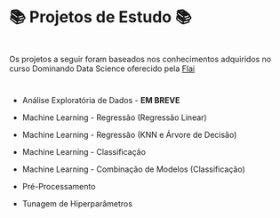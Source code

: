 # 📚 **Projetos de Estudo** 📚
#
#
Os projetos a seguir foram baseados nos conhecimentos adquiridos no curso Dominando Data Science oferecido pela [Flai](https://www.instagram.com/flai.inteligencia.artificial/)
#
#
* Análise Exploratória de Dados - **EM BREVE**
 
* Machine Learning - Regressão (Regressão Linear)
 
* Machine Learning - Regressão (KNN e Árvore de Decisão)
 
* Machine Learning - Classificação
 
* Machine Learning - Combinação de Modelos (Classificação)
 
* Pré-Processamento

* Tunagem de Hiperparâmetros
